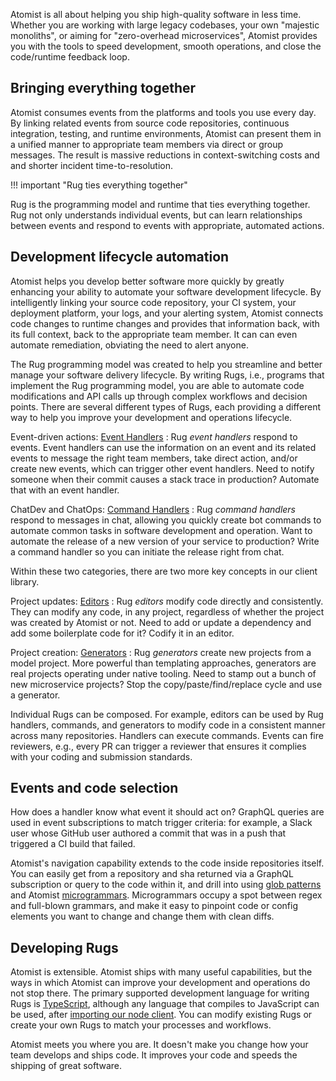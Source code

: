 Atomist is all about helping you ship high-quality software in less
time.  Whether you are working with large legacy codebases, your own
"majestic monoliths", or aiming for "zero-overhead microservices",
Atomist provides you with the tools to speed development, smooth
operations, and close the code/runtime feedback loop.

## Bringing everything together

Atomist consumes events from the platforms and tools you use every day.
By linking related events from source code repositories, continuous
integration, testing, and runtime environments, Atomist can present
them in a unified manner to appropriate team members via direct or
group messages.  The result is massive reductions in context-switching
costs and and shorter incident time-to-resolution.

<!-- *That rug really tied the room together, did it not?* -->

!!! important "Rug ties everything together"

Rug is the programming model and runtime that ties everything
together.  Rug not only understands individual events, but can learn
relationships between events and respond to events with appropriate,
automated actions.

## Development lifecycle automation

Atomist helps you develop better software more quickly by greatly
enhancing your ability to automate your software development
lifecycle.  By intelligently linking your source code repository, your
CI system, your deployment platform, your logs, and your alerting
system, Atomist connects code changes to runtime changes and provides
that information back, with its full context, back to the appropriate
team member.  It can can even automate remediation, obviating the need
to alert anyone.

The Rug programming model was created to help you streamline and
better manage your software delivery lifecycle.  By writing Rugs,
i.e., programs that implement the Rug programming model, you are able
to automate code modifications and API calls up through complex
workflows and decision points.  There are several different types of
Rugs, each providing a different way to help you improve your
development and operations lifecycle.

Event-driven actions: <span class="rugs">[Event Handlers][handlers]</span>
:   Rug <span class="mid-text">*event handlers*</span> respond to
    events.  Event handlers can use the information on an event and
    its related events to message the right team members, take direct
    action, and/or create new events, which can trigger other event
    handlers.  Need to notify someone when their commit causes a stack
    trace in production?  Automate that with an event handler.

ChatDev and ChatOps: <span class="rugs">[Command Handlers][commands]</span>
:   Rug <span class="mid-text">*command handlers*</span> respond to
    messages in chat, allowing you quickly create bot commands to
    automate common tasks in software development and operation.  Want
    to automate the release of a new version of your service to
    production?  Write a command handler so you can initiate the
    release right from chat.

Within these two categories, there are two more key concepts in our client library.

Project updates: <span class="rugs">[Editors][editors]</span>
:   Rug <span class="mid-text">*editors*</span> modify code directly and
    consistently.  They can modify any code, in any project,
    regardless of whether the project was created by Atomist or not.
    Need to add or update a dependency and add some boilerplate code
    for it?  Codify it in an editor.

Project creation: <span class="rugs">[Generators][generators]</span>
:   Rug <span class="mid-text">*generators*</span> create new projects
    from a model project.  More powerful than templating approaches,
    generators are real projects operating under native tooling.  Need
    to stamp out a bunch of new microservice projects?  Stop the
    copy/paste/find/replace cycle and use a generator.

<!--
Project compliance: <span class="rugs">[Reviewers][reviewers]</span>
:   Rug <span class="mid-text">*reviewers*</span> ensure a project
    conforms with your standards.  Because Rug understands your code,
    reviewers can check for conformance to coding standards,
    documentation, testing, etc.  Think of a reviewer as an editor,
    without the editing.  Want to check if every Java try/catch block
    falls through to a `#!java catch Throwable`?  Write a reviewer for
    that.
-->

[handlers]: /user-guide/rug/event-handlers.md
[commands]: /user-guide/rug/command-handlers.md
[editors]: /user-guide/rug/editors.md
[generators]: /user-guide/rug/generators.md
<!-- [reviewers]: /user-guide/rug/reviewers.md -->

Individual Rugs can be composed.  For example, editors can be used by
Rug handlers, commands, and generators to modify code in a consistent
manner across many repositories.  Handlers can execute commands.
Events can fire reviewers, e.g., every PR can trigger a reviewer that
ensures it complies with your coding and submission standards.

## Events and code selection

How does a handler know what event it should act on? GraphQL queries are used in 
event subscriptions to match trigger criteria: for example, a Slack user
whose GitHub user authored a commit that was in a push that triggered
a CI build that failed.

Atomist's navigation capability extends to the code inside repositories itself. You can easily get from a repository and sha returned via a GraphQL subscription or query to the code within it, and drill into using [glob patterns](https://en.wikipedia.org/wiki/Glob_(programming)) and Atomist [microgrammars](https://github.com/atomist/microgrammar). Microgrammars occupy a spot between regex and full-blown grammars, and make it easy to pinpoint code or config elements you want to change and change them with clean diffs.

## Developing Rugs

Atomist is extensible.  Atomist ships with many useful capabilities,
but the ways in which Atomist can improve your development and
operations do not stop there.  The primary supported development
language for writing Rugs is [TypeScript][ts], although any language
that compiles to JavaScript can be used, after [importing our node client](https://github.com/atomist/automation-client-ts). You can modify existing Rugs
or create your own Rugs to match your processes and workflows.

Atomist meets you where you are.  It doesn't make you change how your
team develops and ships code.  It improves your code and speeds the
shipping of great software.

[ts]: https://www.typescriptlang.org/
